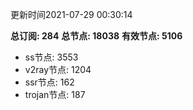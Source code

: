 更新时间2021-07-29 00:30:14

**总订阅: 284**
**总节点: 18038**
**有效节点: 5106**
- ss节点: 3553
- v2ray节点: 1204
- ssr节点: 162
- trojan节点: 187
